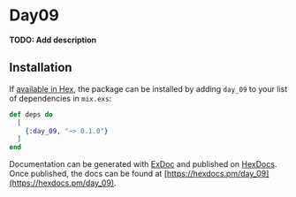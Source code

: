 # Day09

**TODO: Add description**

## Installation

If [available in Hex](https://hex.pm/docs/publish), the package can be installed
by adding `day_09` to your list of dependencies in `mix.exs`:

```elixir
def deps do
  [
    {:day_09, "~> 0.1.0"}
  ]
end
```

Documentation can be generated with [ExDoc](https://github.com/elixir-lang/ex_doc)
and published on [HexDocs](https://hexdocs.pm). Once published, the docs can
be found at [https://hexdocs.pm/day_09](https://hexdocs.pm/day_09).


